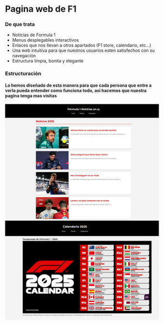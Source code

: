 # Pagina web de F1

### De que trata

* Noticias de Formula 1
* Menus desplegables interactivos
* Enlaces que nos llevan a otros apartados (F1 store, calendario, etc...)
* Una web intuitiva para que nuestros usuarios esten satisfechos con su navegación
* Estructura limpia, bonita y elegante

### Estructuración
#### Lo hemos diseñado de esta manera para que cada persona que entre a verla pueda entender como funciona todo, asi hacemos que nuestra pagina tenga mas visitas
<img src="html-.png" /> 
<img src="html.png" /> 
